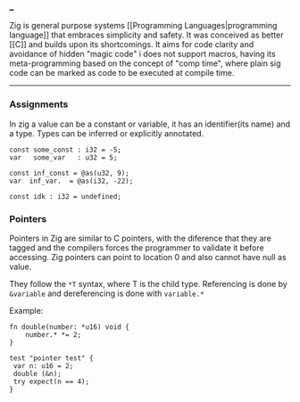 ### _
Zig is general purpose systems [[Programming Languages|programming language]] that embraces simplicity and safety. It was conceived as better [[C]] and builds upon its shortcomings. It aims for code clarity and avoidance of hidden "magic code" i does not support macros, having its meta-programming based on the concept of "comp time", where plain sig code can be marked as code to be executed at compile time. 

---
### Assignments
In zig a value can be a constant or variable, it has an identifier(its name) and a type. Types can be inferred or explicitly annotated.

```zig title="values.zig"
const some_const : i32 = -5;
var   some_var   : u32 = 5;

const inf_const = @as(u32, 9);
var  inf_var.  = @as(i32, -22);

const idk : i32 = undefined;
```

### Pointers
Pointers in Zig are similar to C pointers, with the diference that they are tagged and the compilers forces the programmer to validate it before accessing. Zig pointers can point to location 0 and also cannot have null as value.

They follow the `*T` syntax, where T is the child type. Referencing is done by `&variable` and dereferencing is done with `variable.*`

Example:
```zig fold title=pointers.zig
fn double(number: *u16) void {
    number.* *= 2;
}

test "pointer test" {
 var n: u16 = 2;
 double (&n);
 try expect(n == 4);
}
```
